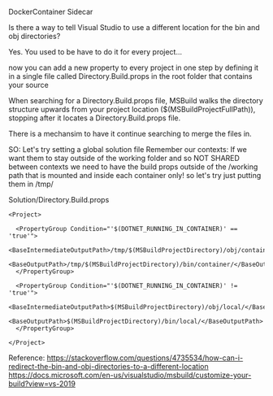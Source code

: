 DockerContainer Sidecar

Is there a way to tell Visual Studio to use a different location for the bin and obj directories?

Yes. You used to be have to do it for every project...

now you can add a new property to every project in one step by defining it in a single file called Directory.Build.props in the root folder that contains your source


When searching for a Directory.Build.props file, MSBuild walks the directory structure upwards from your project location ($(MSBuildProjectFullPath)), stopping after it locates a Directory.Build.props file. 

There is a mechansim to have it continue searching to merge the files in.


SO: 
	Let's try setting a global solution file
	Remember our contexts: If we want them to stay outside of the working folder and so NOT SHARED between contexts
	we need to have the build props outside of the /working path that is mounted and inside each container only!
	so let's try just putting them in /tmp/
	
Solution/Directory.Build.props
```	
<Project>

  <PropertyGroup Condition="'$(DOTNET_RUNNING_IN_CONTAINER)' == 'true'">
    <BaseIntermediateOutputPath>/tmp/$(MSBuildProjectDirectory)/obj/container/</BaseIntermediateOutputPath>
    <BaseOutputPath>/tmp/$(MSBuildProjectDirectory)/bin/container/</BaseOutputPath>
  </PropertyGroup>

  <PropertyGroup Condition="'$(DOTNET_RUNNING_IN_CONTAINER)' != 'true'">
    <BaseIntermediateOutputPath>$(MSBuildProjectDirectory)/obj/local/</BaseIntermediateOutputPath>
    <BaseOutputPath>$(MSBuildProjectDirectory)/bin/local/</BaseOutputPath>
  </PropertyGroup>

</Project>
```
	

	







Reference:
https://stackoverflow.com/questions/4735534/how-can-i-redirect-the-bin-and-obj-directories-to-a-different-location
https://docs.microsoft.com/en-us/visualstudio/msbuild/customize-your-build?view=vs-2019